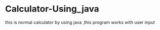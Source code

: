 # Calculator-Using_java
this is normal calculator by using java ,this program works with user input
